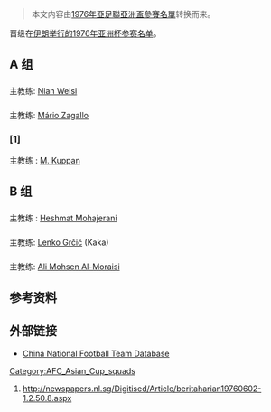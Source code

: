 > 本文内容由[1976年亞足聯亞洲盃參賽名單](https://zh.wikipedia.org/wiki/1976年亞足聯亞洲盃參賽名單)转换而来。


晋级在[伊朗举行的](https://zh.wikipedia.org/wiki/伊朗 "wikilink")[1976年亚洲杯参赛名单](https://zh.wikipedia.org/wiki/1976年亚洲杯 "wikilink")。

## A 组

###

主教练:  [Nian Weisi](https://zh.wikipedia.org/wiki/Nian_Weisi "wikilink")

###

主教练:  [Mário Zagallo](https://zh.wikipedia.org/wiki/Mário_Zagallo "wikilink")

### \[1\]

主教练 :  [M. Kuppan](https://zh.wikipedia.org/wiki/M._Kuppan "wikilink")

## B 组

###

主教练 :  [Heshmat Mohajerani](https://zh.wikipedia.org/wiki/Heshmat_Mohajerani "wikilink")

###

主教练:  [Lenko Grčić](https://zh.wikipedia.org/wiki/Lenko_Grčić "wikilink") (Kaka)

###

主教练:  [Ali Mohsen Al-Moraisi](https://zh.wikipedia.org/wiki/Ali_Mohsen "wikilink")

## 参考资料

## 外部链接

  - [China National Football Team Database](http://teamchina.freehostia.com/en/opponentlist.php?a=0&b=0&con=a)

[Category:AFC_Asian_Cup_squads](https://zh.wikipedia.org/wiki/Category:AFC_Asian_Cup_squads "wikilink")

1.  <http://newspapers.nl.sg/Digitised/Article/beritaharian19760602-1.2.50.8.aspx>